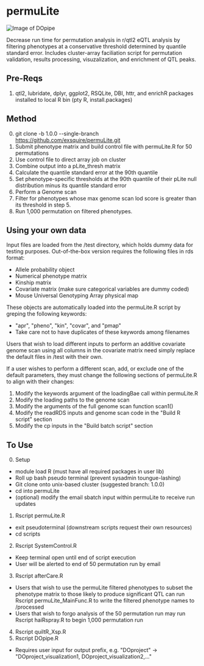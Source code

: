 # permuLite

![Image of DOpipe](https://github.com/exsquire/permuLite/blob/1.0.0/images/pipeImg.PNG)

Decrease run time for permutation analysis in r/qtl2 eQTL analysis by filtering phenotypes at a conservative threshold determined by quantile standard error. Includes cluster-array faciliation script for permutation validation, results processing, visuzalization, and enrichment of QTL peaks. 

## Pre-Reqs
1. qtl2, lubridate, dplyr, ggplot2, RSQLite, DBI, httr, and enrichR packages installed to local R bin (pty R, install.packages)

## Method
0. git clone -b 1.0.0 --single-branch https://github.com/exsquire/permuLite.git
1. Submit phenotype matrix and build control file with permuLite.R for 50 permutations
2. Use control file to direct array job on cluster
3. Combine output into a pLite_thresh matrix
4. Calculate the quantile standard error at the 90th quantile
5. Set phenotype-specific thresholds at the 90th quantile of their pLite null distribution minus its quantile standard error
6. Perform a Genome scan 
7. Filter for phenotypes whose max genome scan lod score is greater than its threshold in step 5. 
8. Run 1,000 permutation on filtered phenotypes. 

## Using your own data
Input files are loaded from the /test directory, which holds dummy data for testing purposes. Out-of-the-box version requires the following files in rds format:
- Allele probability object
- Numerical phenotype matrix
- Kinship matrix
- Covariate matrix (make sure categorical variables are dummy coded)
- Mouse Universal Genotyping Array physical map 

These objects are automatically loaded into the permuLite.R script by greping the following keywords:
- "apr", "pheno", "kin", "covar", and "pmap"
- Take care not to have duplicates of these keywords among filenames

Users that wish to load different inputs to perform an additive covariate genome scan using all columns in the covariate matrix need simply replace the default files in /test with their own.

If a user wishes to perform a different scan, add, or exclude one of the default parameters, they must change the following sections of permuLite.R to align with their changes: 

 1. Modify the keywords argument of the loadingBae call within permuLite.R
 2. Modify the loading paths to the genome scan
 3. Modify the arguments of the full genome scan function scan1()
 4. Modify the readRDS inputs and genome scan code in the "Build R script" section
 5. Modify the cp inputs in the "Build batch script" section
 
## To Use
0. Setup
 - module load R (must have all required packages in user lib)
 - Roll up bash pseudo terminal (prevent sysadmin toungue-lashing)
 - Git clone onto unix-based cluster (suggested branch: 1.0.0)
 - cd into permuLite
 - (optional) modify the email sbatch input within permuLite to receive run updates
1. Rscript permuLite.R
 - exit pseudoterminal (downstream scripts request their own resources)  
 - cd scripts  
2. Rscript SystemControl.R
 - Keep terminal open until end of script execution
 - User will be alerted to end of 50 permutation run by email
3. Rscript afterCare.R 
 - Users that wish to use the permuLite filtered phenotypes to subset the phenotype matrix to those likely to produce significant QTL can run Rscript permuLite_MainFunc.R to write the filtered phenotype names to /processed
 - Users that wish to forgo analysis of the 50 permutation run may run Rscript haiRspray.R to begin 1,000 permutation run
4. Rscript quiltR_Xsp.R
5. Rscript DOpipe.R
 - Requires user input for output prefix, e.g. "DOproject" -> "DOproject_visualization1, DOproject_visualization2,..."

